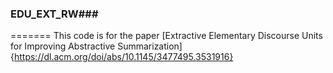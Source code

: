 ### EDU_EXT_RW###
=======
This code is for the paper [Extractive Elementary Discourse Units for
Improving Abstractive Summarization]{https://dl.acm.org/doi/abs/10.1145/3477495.3531916}
